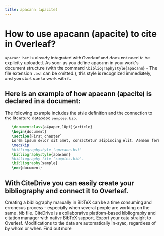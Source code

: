 ```yaml
---
title: apacann (apacite)
---
```


# How to use apacann (apacite) to cite in Overleaf? 
`apacann.bst` is already integrated with Overleaf and does not need to be explicitly uploaded. As soon as you define apacann in your work's document structure (with the command `\bibliographystyle{apacann}` - The file extension `.bst` can be omitted.), this style is recognized immediately, and you start can to work with it.

## Here is an example of how apacann (apacite) is declared in a document:
The following example includes the style definition and the connection to the literature database `samples.bib`.
```tex
   \documentclass[a4paper,10pt]{article}
   \begin{document}
   \section{First chapter}
   Lorem ipsum dolor sit amet, consectetur adipiscing elit. Aenean fermentum justo massa, ut maximus mauris sodales et. Aenean vel elit a erat rhoncus pharetra.
   \medskip
   %bibliographystyle 'apacann.bst'
   \bibliographystyle{apacann}
   %bibliography file 'samples.bib'.
   \bibliography{sample}
   \end{document}
```

## With CiteDrive you can easily create your bibliography and connect it to Overleaf. 
Creating a bibliography manually in BibTeX can be a time consuming and erroneous process - especially when several people are working on the same .bib file. CiteDrive is a collaborative platform-based bibliography and citation manager with native BibTeX support. Export your data straight to Overleaf. Modifications to the data are automatically in-sync, regardless of by whom or when. Find out more